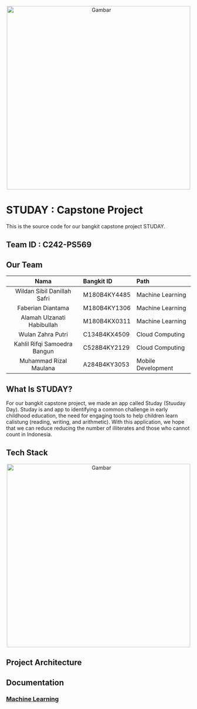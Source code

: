 <div align="center">
  <img src="https://raw.githubusercontent.com/wildansibil/STUDAY-Bangkit-Capstone/main/GitHub%20assets/studay.png" alt="Gambar" width="500"/>
</div>


# STUDAY : Capstone Project

This is the source code for our bangkit capstone project STUDAY.

## Team ID : C242-PS569

## Our Team

| Nama | Bangkit ID | Path |
|:---:|:---|:---|
| Wildan Sibil Danillah Safri | M180B4KY4485 | Machine Learning |
| Faberian Diantama | M180B4KY1306 | Machine Learning |
| Alamah Ulzanati Habibullah | M180B4KX0311 | Machine Learning |
| Wulan Zahra Putri | C134B4KX4509 | Cloud Computing |
| Kahlil Rifqi Samoedra Bangun | C528B4KY2129 | Cloud Computing |
| Muhammad Rizal Maulana | A284B4KY3053 | Mobile Development |


## What Is STUDAY?

For our bangkit capstone project, we made an app called Studay (Stuuday Day). Studay is and app to identifying a common challenge in early childhood education, the need for engaging tools to help children learn calistung (reading, writing, and arithmetic). With this application, we hope that we can reduce reducing the number of illiterates and those who cannot count in Indonesia.

## Tech Stack 

<div align="center">
  <img src="https://raw.githubusercontent.com/wildansibil/STUDAY-Bangkit-Capstone/main/GitHub%20assets/tech%20stack.png" alt="Gambar" width="500"/>
</div>

## Project Architecture 

## Documentation 

### [Machine Learning](https://github.com/wildansibil/STUDAY-Bangkit-Capstone/tree/main/Machine%20Learning)




